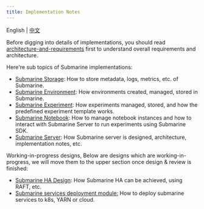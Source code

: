 ```yaml
---
title: Implementation Notes
---
```


<!--
   Licensed to the Apache Software Foundation (ASF) under one or more
   contributor license agreements.  See the NOTICE file distributed with
   this work for additional information regarding copyright ownership.
   The ASF licenses this file to You under the Apache License, Version 2.0
   (the "License"); you may not use this file except in compliance with
   the License.  You may obtain a copy of the License at
   http://www.apache.org/licenses/LICENSE-2.0
   Unless required by applicable law or agreed to in writing, software
   distributed under the License is distributed on an "AS IS" BASIS,
   WITHOUT WARRANTIES OR CONDITIONS OF ANY KIND, either express or implied.
   See the License for the specific language governing permissions and
   limitations under the License.
-->
English | [中文](./implementation-notes.zh.md)

Before digging into details of implementations, you should read [architecture-and-requirements](./architecture-and-requirements.md) first to understand overall requirements and architecture.

Here're sub topics of Submarine implementations:

- [Submarine Storage](./storage-implementation.md): How to store metadata, logs, metrics, etc. of Submarine.
- [Submarine Environment](./environments-implementation.md): How environments created, managed, stored in Submarine.
- [Submarine Experiment](./experiment-implementation.md): How experiments managed, stored, and how the predefined experiment template works.
- [Submarine Notebook](./notebook-implementation.md): How to manage notebook instances and how to interact with Submarine Server to run experiments using Submarine SDK.
- [Submarine Server](./submarine-server/architecture.md): How Submarine server is designed, architecture, implementation notes, etc.

Working-in-progress designs, Below are designs which are working-in-progress, we will move them to the upper section once design & review is finished:

- [Submarine HA Design](./wip-designs/submarine-clusterServer.md): How Submarine HA can be achieved, using RAFT, etc.
- [Submarine services deployment module:](./wip-designs/submarine-launcher.md) How to deploy submarine services to k8s, YARN or cloud.
